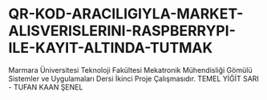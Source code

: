 # QR-KOD-ARACILIGIYLA-MARKET-ALISVERISLERINI-RASPBERRYPI-ILE-KAYIT-ALTINDA-TUTMAK
Marmara Üniversitesi Teknoloji Fakültesi Mekatronik Mühendisliği Gömülü Sistemler ve Uygulamaları Dersi İkinci Proje Çalışmasıdır. 
TEMEL YİĞİT SARI - TUFAN KAAN ŞENEL
